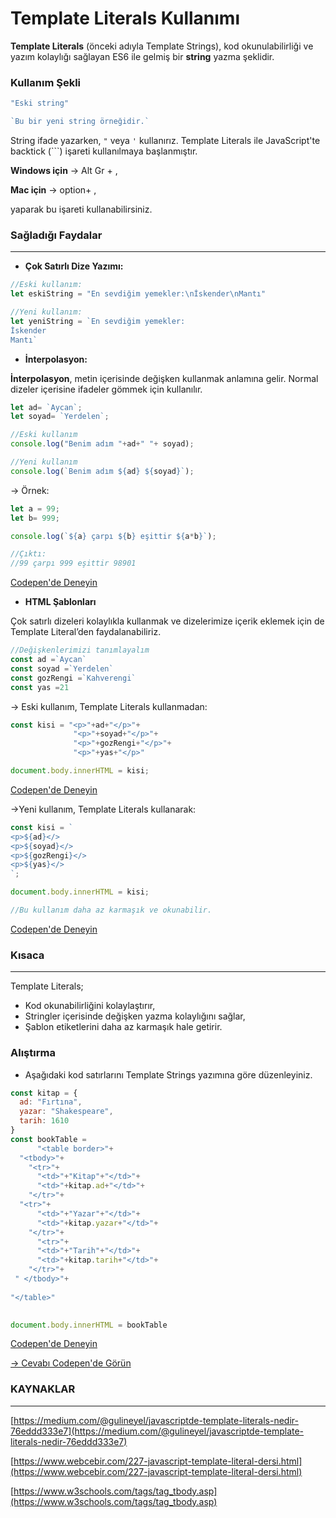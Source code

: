 # Template Literals Kullanımı

**Template Literals** (önceki adıyla Template Strings), kod okunulabilirliği ve yazım kolaylığı sağlayan ES6 ile gelmiş bir **string** yazma şeklidir. 

### Kullanım Şekli

```javascript
"Eski string"

`Bu bir yeni string örneğidir.`
```

String ifade yazarken, `"` veya `'` kullanırız. Template Literals ile JavaScript'te backtick (```)  işareti kullanılmaya başlanmıştır. 

**Windows için** → Alt Gr + ,

**Mac için** → option+ ,

yaparak bu işareti kullanabilirsiniz.

### Sağladığı Faydalar

---

- **Çok Satırlı Dize Yazımı:**

```javascript
//Eski kullanım:
let eskiString = "En sevdiğim yemekler:\nİskender\nMantı"

//Yeni kullanım:
let yeniString = `En sevdiğim yemekler:
İskender
Mantı`
```

- **İnterpolasyon:**

**İnterpolasyon**, metin içerisinde değişken kullanmak anlamına gelir. Normal dizeler içerisine ifadeler gömmek için kullanılır.

```javascript
let ad= `Aycan`;
let soyad= `Yerdelen`;

//Eski kullanım
console.log("Benim adım "+ad+" "+ soyad);

//Yeni kullanım
console.log(`Benim adım ${ad} ${soyad}`);
```

→ Örnek:

```javascript
let a = 99;
let b= 999;

console.log(`${a} çarpı ${b} eşittir ${a*b}`);

//Çıktı: 
//99 çarpı 999 eşittir 98901
```

[Codepen'de Deneyin](https://codepen.io/ayerdelen/pen/MWjQNVM)

- **HTML Şablonları**

Çok satırlı dizeleri kolaylıkla kullanmak ve dizelerimize içerik eklemek için de Template Literal’den faydalanabiliriz.

```javascript
//Değişkenlerimizi tanımlayalım
const ad =`Aycan`
const soyad =`Yerdelen`
const gozRengi =`Kahverengi`
const yas =21
```

→ Eski kullanım, Template  Literals kullanmadan:

```javascript
const kisi = "<p>"+ad+"</p>"+
              "<p>"+soyad+"</p>"+
              "<p>"+gozRengi+"</p>"+
              "<p>"+yas+"</p>"

document.body.innerHTML = kisi;
```

[Codepen'de Deneyin](https://codepen.io/ayerdelen/pen/GRjQVLd)

→Yeni kullanım, Template Literals kullanarak:

```javascript
const kisi = `
<p>${ad}</>
<p>${soyad}</>
<p>${gozRengi}</>
<p>${yas}</>
`;

document.body.innerHTML = kisi;

//Bu kullanım daha az karmaşık ve okunabilir.
```

[Codepen'de Deneyin](https://codepen.io/ayerdelen/pen/XWjZvom)

### Kısaca

---

Template Literals;

- Kod okunabilirliğini kolaylaştırır,
- Stringler içerisinde değişken yazma kolaylığını sağlar,
- Şablon etiketlerini daha az karmaşık hale getirir.

### Alıştırma

- Aşağıdaki kod satırlarını Template Strings yazımına göre düzenleyiniz.

```javascript
const kitap = {
  ad: "Fırtına",
  yazar: "Shakespeare",
  tarih: 1610
}
const bookTable =
      "<table border>"+
  "<tbody>"+
    "<tr>"+
      "<td>"+"Kitap"+"</td>"+
      "<td>"+kitap.ad+"</td>"+
    "</tr>"+
  "<tr>"+
      "<td>"+"Yazar"+"</td>"+
      "<td>"+kitap.yazar+"</td>"+
    "</tr>"+
      "<tr>"+
      "<td>"+"Tarih"+"</td>"+
      "<td>"+kitap.tarih+"</td>"+
    "</tr>"+
 " </tbody>"+
  
"</table>"

      
document.body.innerHTML = bookTable
```

[Codepen'de Deneyin](https://codepen.io/ayerdelen/pen/BaLrBWE)

[→ Cevabı Codepen'de Görün](https://codepen.io/ayerdelen/pen/WNGzeEN)


### KAYNAKLAR
---
[https://medium.com/@gulineyel/javascriptde-template-literals-nedir-76eddd333e7](https://medium.com/@gulineyel/javascriptde-template-literals-nedir-76eddd333e7)

[https://www.webcebir.com/227-javascript-template-literal-dersi.html](https://www.webcebir.com/227-javascript-template-literal-dersi.html)

[https://www.w3schools.com/tags/tag_tbody.asp](https://www.w3schools.com/tags/tag_tbody.asp)
